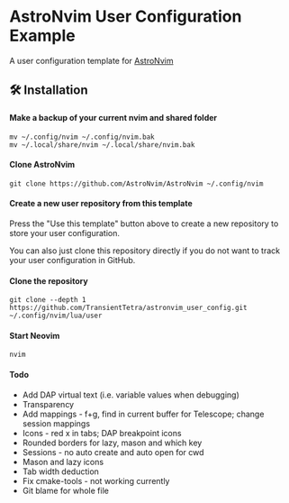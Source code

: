 # AstroNvim User Configuration Example

A user configuration template for [AstroNvim](https://github.com/AstroNvim/AstroNvim)

## 🛠️ Installation

#### Make a backup of your current nvim and shared folder

```shell
mv ~/.config/nvim ~/.config/nvim.bak
mv ~/.local/share/nvim ~/.local/share/nvim.bak
```

#### Clone AstroNvim

```shell
git clone https://github.com/AstroNvim/AstroNvim ~/.config/nvim
```

#### Create a new user repository from this template

Press the "Use this template" button above to create a new repository to store your user configuration.

You can also just clone this repository directly if you do not want to track your user configuration in GitHub.

#### Clone the repository

```shell
git clone --depth 1 https://github.com/TransientTetra/astronvim_user_config.git ~/.config/nvim/lua/user
```

#### Start Neovim

```shell
nvim
```

#### Todo
- Add DAP virtual text (i.e. variable values when debugging)
- Transparency
- Add mappings - f+g, find in current buffer for Telescope; change session mappings
- Icons - red x in tabs; DAP breakpoint icons
- Rounded borders for lazy, mason and which key
- Sessions - no auto create and auto open for cwd 
- Mason and lazy icons
- Tab width deduction
- Fix cmake-tools - not working currently
- Git blame for whole file
